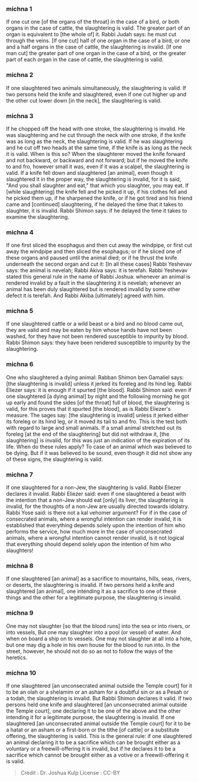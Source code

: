 
### michna 1
If one cut one [of the organs of the throat] in the case of a bird, or both organs in the case of cattle, the slaughtering is valid. The greater part of an organ is equivalent to [the whole of] it. Rabbi Judah says: he must cut through the veins. [If one cut] half of one organ in the case of a bird, or one and a half organs in the case of cattle, the slaughtering is invalid. [If one man cut] the greater part of one organ in the case of a bird, or the greater part of each organ in the case of cattle, the slaughtering is valid.

### michna 2
If one slaughtered two animals simultaneously, the slaughtering is valid. If two persons held the knife and slaughtered, even if one cut higher up and the other cut lower down [in the neck], the slaughtering is valid.

### michna 3
If he chopped off the head with one stroke, the slaughtering is invalid. He was slaughtering and he cut through the neck with one stroke, if the knife was as long as the neck, the slaughtering is valid. If he was slaughtering and he cut off two heads at the same time, if the knife is as long as the neck it is valid. When is this so? When the slaughterer moved the knife forward and not backward, or backward and not forward; but if he moved the knife to and fro, however small it was, even if it was a scalpel, the slaughtering is valid. If a knife fell down and slaughtered [an animal], even though it slaughtered it in the proper way, the slaughtering is invalid, for it is said, "And you shall slaughter and eat," that which you slaughter, you may eat. If [while slaughtering] the knife fell and he picked it up, if his clothes fell and he picked them up, if he sharpened the knife, or if he got tired and his friend came and [continued] slaughtering, if he delayed the time that it takes to slaughter, it is invalid. Rabbi Shimon says: if he delayed the time it takes to examine the slaughtering.

### michna 4
If one first sliced the esophagus and then cut away the windpipe, or first cut away the windpipe and then sliced the esophagus; or if he sliced one of these organs and paused until the animal died; or if he thrust the knife underneath the second organ and cut it: [In all these cases] Rabbi Yeshevav says: the animal is nevelah; Rabbi Akiva says: it is terefah. Rabbi Yeshevav stated this general rule in the name of Rabbi Joshua: whenever an animal is rendered invalid by a fault in the slaughtering it is nevelah; whenever an animal has been duly slaughtered but is rendered invalid by some other defect it is terefah. And Rabbi Akiba [ultimately] agreed with him.

### michna 5
If one slaughtered cattle or a wild beast or a bird and no blood came out, they are valid and may be eaten by him whose hands have not been washed, for they have not been rendered susceptible to impurity by blood. Rabbi Shimon says: they have been rendered susceptible to impurity by the slaughtering.

### michna 6
One who slaughtered a dying animal: Rabban Shimon ben Gamaliel says: [the slaughtering is invalid] unless it jerked its foreleg and its hind leg. Rabbi Eliezer says: it is enough if it spurted [the blood]. Rabbi Shimon said: even if one slaughtered [a dying animal] by night and the following morning he got up early and found the sides [of the throat] full of blood, the slaughtering is valid, for this proves that it spurted [the blood], as is Rabbi Eliezer's measure. The sages say: [the slaughtering is invalid] unless it jerked either its foreleg or its hind leg, or it moved its tail to and fro. This is the test both with regard to large and small animals. If a small animal stretched out its foreleg [at the end of the slaughtering] but did not withdraw it, [the slaughtering] is invalid, for this was just an indication of the expiration of its life. When do these rules apply? To case of an animal which was believed to be dying. But if it was believed to be sound, even though it did not show any of these signs, the slaughtering is valid.

### michna 7
If one slaughtered for a non-Jew, the slaughtering is valid. Rabbi Eliezer declares it invalid. Rabbi Eliezer said: even if one slaughtered a beast with the intention that a non-Jew should eat [only] its liver, the slaughtering is invalid, for the thoughts of a non-Jew are usually directed towards idolatry. Rabbi Yose said: is there not a kal vehomer argument? For if in the case of consecrated animals, where a wrongful intention can render invalid, it is established that everything depends solely upon the intention of him who performs the service, how much more in the case of unconsecrated animals, where a wrongful intention cannot render invalid, is it not logical that everything should depend solely upon the intention of him who slaughters!

### michna 8
If one slaughtered [an animal] as a sacrifice to mountains, hills, seas, rivers, or deserts, the slaughtering is invalid. If two persons held a knife and slaughtered [an animal], one intending it as a sacrifice to one of these things and the other for a legitimate purpose, the slaughtering is invalid.

### michna 9
One may not slaughter [so that the blood runs] into the sea or into rivers, or into vessels, But one may slaughter into a pool (or vessel) of water. And when on board a ship on to vessels. One may not slaughter at all into a hole, but one may dig a hole in his own house for the blood to run into. In the street, however, he should not do so as not to follow the ways of the heretics.

### michna 10
If one slaughtered [an unconsecrated animal outside the Temple court] for it to be an olah or a shelamim or an asham for a doubtful sin or as a Pesah or a todah, the slaughtering is invalid. But Rabbi Shimon declares it valid. If two persons held one knife and slaughtered [an unconsecrated animal outside the Temple court], one declaring it to be one of the above and the other intending it for a legitimate purpose, the slaughtering is invalid. If one slaughtered [an unconsecrated animal outside the Temple court] for it to be a hatat or an asham or a first-born or the tithe [of cattle] or a substitute offering, the slaughtering is valid. This is the general rule: if one slaughtered an animal declaring it to be a sacrifice which can be brought either as a voluntary or a freewill-offering it is invalid, but if he declares it to be a sacrifice which cannot be brought either as a votive or a freewill-offering it is valid.

>Credit : Dr. Joshua Kulp
>License : CC-BY